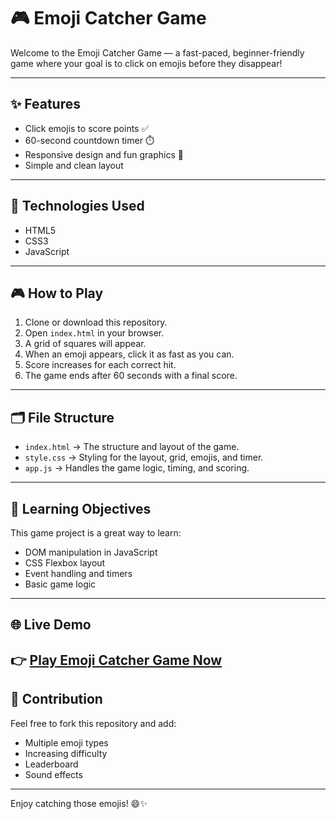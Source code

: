 # 🎮 Emoji Catcher Game

Welcome to the Emoji Catcher Game — a fast-paced, beginner-friendly game where your goal is to click on emojis before they disappear!

---

## ✨ Features
- Click emojis to score points ✅
- 60-second countdown timer ⏱️
- Responsive design and fun graphics 🎉
- Simple and clean layout

---

## 🚀 Technologies Used
- HTML5
- CSS3
- JavaScript 

---

## 🎮 How to Play
1. Clone or download this repository.
2. Open `index.html` in your browser.
3. A grid of squares will appear.
4. When an emoji appears, click it as fast as you can.
5. Score increases for each correct hit.
6. The game ends after 60 seconds with a final score.

---

## 🗂️ File Structure
- `index.html` → The structure and layout of the game.
- `style.css` → Styling for the layout, grid, emojis, and timer.
- `app.js` → Handles the game logic, timing, and scoring.

---

## 🧠 Learning Objectives
This game project is a great way to learn:
- DOM manipulation in JavaScript
- CSS Flexbox layout
- Event handling and timers
- Basic game logic

---

## 🌐 Live Demo

👉 [Play Emoji Catcher Game Now](https://maneesh004-code.github.io/emoji-catcher-game/)
---

## 🙌 Contribution
Feel free to fork this repository and add:
- Multiple emoji types
- Increasing difficulty
- Leaderboard
- Sound effects

---

Enjoy catching those emojis! 😄✨
